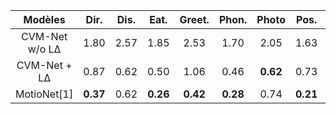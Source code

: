 |                Modèles                | Dir. | Dis. | Eat. | Greet. | Phon. | Photo | Pos. | Purch. | Sit. | SitD. | Smok. | Wait. | WalkD. | Walk. | WalkT. | Avg |
| :-----------------------------------: | :--------: | :--------: | :----: | :------: | :-----: | :---: | :----: | :-------: | :-----: | :---------: | :-----: | :-----: | :-----: | :-----: | :----------: | :-----: |
|   CVM-Net w/o L&Delta;    | 1.80 | 2.57 | 1.85 | 2.53 | 1.70 | 2.05 | 1.63 | 5.84 | 1.60 | 2.82 | 1.73 | 1.97 | 3.82 | 3.06 | 2.59 | 2.52 |
|   CVM-Net + L&Delta;    |    0.87    |    0.62    |  0.50  |   1.06   |  0.46   | **0.62**  |  0.73  |   0.50    |  0.25   |    0.52     |  **0.40**   |  0.61   |  **1.00**   |  **0.71**   |     **0.76**     |  0.64   |
|               MotioNet[1]                |    **0.37**    |    0.62    |  **0.26**  |   **0.42**   |  **0.28**   | 0.74  |  **0.21**  |   **0.12**    |  **0.07**   |    **0.17**     |  0.43   |  **0.28**   |  1.38   |  0.83   |     0.96     |  **0.48**   |
